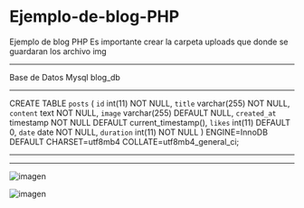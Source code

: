 # Ejemplo-de-blog-PHP
Ejemplo de blog PHP
Es importante crear la carpeta uploads que donde se guardaran los archivo img
****************************
Base de Datos Mysql blog_db
********************
CREATE TABLE `posts` (
  `id` int(11) NOT NULL,
  `title` varchar(255) NOT NULL,
  `content` text NOT NULL,
  `image` varchar(255) DEFAULT NULL,
  `created_at` timestamp NOT NULL DEFAULT current_timestamp(),
  `likes` int(11) DEFAULT 0,
  `date` date NOT NULL,
  `duration` int(11) NOT NULL
) ENGINE=InnoDB DEFAULT CHARSET=utf8mb4 COLLATE=utf8mb4_general_ci;
**************************************************************************
*****************************************************************************

![imagen](https://github.com/user-attachments/assets/31be7863-2dd1-4284-bdb6-787d540e42ea)


![imagen](https://github.com/user-attachments/assets/5f8211c5-09c7-46c5-a49c-ccd4c6f2eb43)



